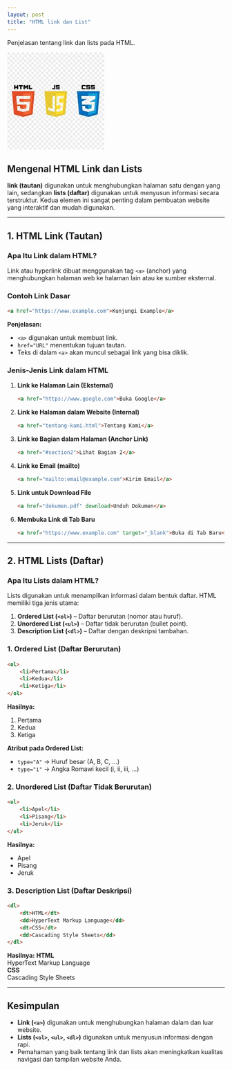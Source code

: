 ```yaml
---
layout: post
title: "HTML link dan List"
---
```



Penjelasan tentang link dan lists pada HTML.

![Html link dan list](/assets/image/images.jpg)


## **Mengenal HTML Link dan Lists**

 **link (tautan)** digunakan untuk menghubungkan halaman satu dengan yang lain, sedangkan **lists (daftar)** digunakan untuk menyusun informasi secara terstruktur. Kedua elemen ini sangat penting dalam pembuatan website yang interaktif dan mudah digunakan.

---

## **1. HTML Link (Tautan)**

### **Apa Itu Link dalam HTML?**
Link atau hyperlink dibuat menggunakan tag `<a>` (anchor) yang menghubungkan halaman web ke halaman lain atau ke sumber eksternal.

### **Contoh Link Dasar**
```html
<a href="https://www.example.com">Kunjungi Example</a>
```
**Penjelasan:**
- `<a>` digunakan untuk membuat link.
- `href="URL"` menentukan tujuan tautan.
- Teks di dalam `<a>` akan muncul sebagai link yang bisa diklik.

### **Jenis-Jenis Link dalam HTML**
1. **Link ke Halaman Lain (Eksternal)**
   ```html
   <a href="https://www.google.com">Buka Google</a>
   ```
2. **Link ke Halaman dalam Website (Internal)**
   ```html
   <a href="tentang-kami.html">Tentang Kami</a>
   ```
3. **Link ke Bagian dalam Halaman (Anchor Link)**
   ```html
   <a href="#section2">Lihat Bagian 2</a>
   ```
4. **Link ke Email (mailto)**
   ```html
   <a href="mailto:email@example.com">Kirim Email</a>
   ```
5. **Link untuk Download File**
   ```html
   <a href="dokumen.pdf" download>Unduh Dokumen</a>
   ```
6. **Membuka Link di Tab Baru**
   ```html
   <a href="https://www.example.com" target="_blank">Buka di Tab Baru</a>
   ```

---

## **2. HTML Lists (Daftar)**

### **Apa Itu Lists dalam HTML?**
Lists digunakan untuk menampilkan informasi dalam bentuk daftar. HTML memiliki tiga jenis utama:
1. **Ordered List (`<ol>`)** – Daftar berurutan (nomor atau huruf).
2. **Unordered List (`<ul>`)** – Daftar tidak berurutan (bullet point).
3. **Description List (`<dl>`)** – Daftar dengan deskripsi tambahan.

### **1. Ordered List (Daftar Berurutan)**
```html
<ol>
    <li>Pertama</li>
    <li>Kedua</li>
    <li>Ketiga</li>
</ol>
```
**Hasilnya:**
1. Pertama
2. Kedua
3. Ketiga

**Atribut pada Ordered List:**
- `type="A"` → Huruf besar (A, B, C, ...)
- `type="i"` → Angka Romawi kecil (i, ii, iii, ...)

### **2. Unordered List (Daftar Tidak Berurutan)**
```html
<ul>
    <li>Apel</li>
    <li>Pisang</li>
    <li>Jeruk</li>
</ul>
```
**Hasilnya:**
- Apel
- Pisang
- Jeruk

### **3. Description List (Daftar Deskripsi)**
```html
<dl>
    <dt>HTML</dt>
    <dd>HyperText Markup Language</dd>
    <dt>CSS</dt>
    <dd>Cascading Style Sheets</dd>
</dl>
```
**Hasilnya:**
**HTML**  
  HyperText Markup Language  
**CSS**  
  Cascading Style Sheets  

---

## **Kesimpulan**
- **Link (`<a>`)** digunakan untuk menghubungkan halaman dalam dan luar website.
- **Lists (`<ol>`, `<ul>`, `<dl>`)** digunakan untuk menyusun informasi dengan rapi.
- Pemahaman yang baik tentang link dan lists akan meningkatkan kualitas navigasi dan tampilan website Anda.

